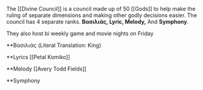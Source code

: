 The [[Divine Council]] is a council made up of 50 [[Gods]] to help make the ruling of separate dimensions and making other godly decisions easier. The council has 4 separate ranks. **Βασιλιάς, Lyric, Melody,** And **Symphony**. 

They also host bi weekly game and movie nights on Friday 


**Βασιλιάς (Literal Translation: King)

**Lyrics
[[Petal Komiko]]

**Melody
[[Avery Todd Fields]]

**Symphony
